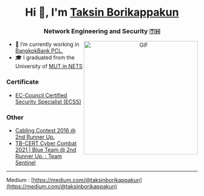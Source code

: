 <h1 align="center"> Hi 👋, I'm <a href="https://github.com/TaksinBo" target="blank"> Taksin Borikappakun</a></h1>
<h3 align="center">Network Engineering and Security 🇹🇭</h3>


<a target="_blank" align="center">
  <img align="right" top="500" height="300" width="300" alt="GIF" src="https://media.giphy.com/media/UuTIijN6ih5kzV9nNI/giphy.gif">
</a>

- 🥱 I’m currently working in <a href="https://www.bangkokbank.com/" target="blank">BangkokBank PCL.</a>
- 🎓 I graduated from the University of <a href="http://www.it.mut.ac.th/" target="blank">MUT in NETS</a>

### Certificate

- <a href="https://aspen.eccouncil.org/VerifyBadge?type=certification&a=BM61hlkI3mVffx36jda5wlfV0OK/3vk10SP0KKByn7g=" target="blank">EC-Council Certified Security Specialist (ECSS)</a>

### Other
- <a href="http://www.thailandindustry.com/indust_newweb/news_preview.php?cid=22325" target="blank">Cabling Contest 2016 @ 2nd Runner Up.</a>
- <a href="https://www.facebook.com/TBCERT.Official/posts/pfbid027XCPMDbiZMGP4vFJJhNXasXrhRKMAV1cYi63uYkvw2VRUqwTAMLX3cMQsf2rw7Wzl" target="blank">TB-CERT Cyber Combat 2021 | Blue Team @ 2nd Runner Up. : Team Sentinel</a>
---

Medium : [https://medium.com/@taksinborikappakun](https://medium.com/@taksinborikappakun)
